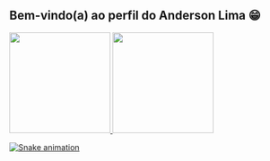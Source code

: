 
 ## Bem-vindo(a) ao perfil do Anderson Lima 😁

 <div>
   <a href="https://github.com/Anderson-Lima10">
   <img height="180em" src="https://github-readme-stats.vercel.app/api?username=Anderson-Lima10&show_icons=true&theme=tokyonight&include_all_commits=true&count_private=true"/>
   <img height="180em" src="https://github-readme-stats.vercel.app/api/top-langs/?username=Anderson-Lima10&layout=compact&langs_count=6&theme=tokyonight"/>


 ![Snake animation](https://github.com/devemdobro/devemdobro/blob/output/github-contribution-grid-snake.svg)
 
 
 
 
 
 
 
 
 
 
 
 
 
 
 
 

 
